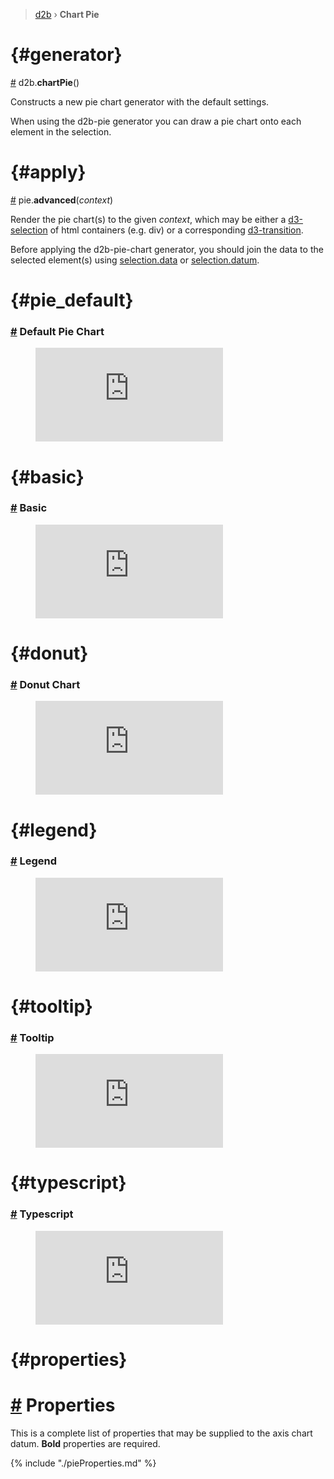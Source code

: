 > [d2b](../README.md) › **Chart Pie**

<!-- ![Local Image](../gifs/chart-pie.gif) -->


# {#generator}
[#](#generator) d2b.**chartPie**()

Constructs a new pie chart generator with the default settings.

When using the d2b-pie generator you can draw a pie chart onto each element in the selection.

# {#apply}
[#](#apply) pie.**advanced**(*context*)

Render the pie chart(s) to the given *context*, which may be either a [d3-selection](https://github.com/d3/d3-selection) of html containers (e.g. div) or a corresponding [d3-transition](https://github.com/d3/d3-transition).

Before applying the d2b-pie-chart generator, you should join the data to the selected element(s) using [selection.data](https://github.com/d3/d3-selection#selection_data) or [selection.datum](https://github.com/d3/d3-selection#selection_datum).

# {#pie_default}
### [#](#pie_default) Default Pie Chart

<figure class="pie_default">
    <iframe 
    src="https://codesandbox.io/embed/github/d2bjs/demos/tree/master/charts/pie/default?runonclick=0&codemirror=1&module=/index.js" 
    frameborder="0" 
    allowfullscreen="true" 
    mozallowfullscreen="true" 
    webkitallowfullscreen="true"></iframe>
</figure>

# {#basic}
### [#](#basic) Basic

<figure class="pie_basic">
    <iframe 
        src="https://codesandbox.io/embed/github/d2bjs/demos/tree/master/charts/pie/basic?runonclick=1&codemirror=1&module=/index.js" 
        frameborder="0" 
        allowfullscreen="true" 
        mozallowfullscreen="true" 
        webkitallowfullscreen="true"
    ></iframe>
</figure>

# {#donut}
### [#](#donut) Donut Chart

<figure class="pie_default_donut">
    <iframe 
        src="https://codesandbox.io/embed/github/d2bjs/demos/tree/master/charts/pie/default-donut?runonclick=1&codemirror=1&module=/index.js"
        frameborder="0" 
        allowfullscreen="true" 
        mozallowfullscreen="true" 
        webkitallowfullscreen="true"
    ></iframe>
</figure>

# {#legend}
### [#](#Legend) Legend

<figure class="pie_legend">
    <iframe
        src="https://codesandbox.io/embed/github/d2bjs/demos/tree/master/charts/pie/legend?runonclick=1&codemirror=1&module=/index.js" 
        frameborder="0" 
        allowfullscreen="true" 
        mozallowfullscreen="true" 
        webkitallowfullscreen="true"
    ></iframe>
</figure>

# {#tooltip}
### [#](#tooltip) Tooltip

<figure class="pie_tooltip">
    <iframe 
        src="https://codesandbox.io/embed/github/d2bjs/demos/tree/master/charts/pie/tooltip?runonclick=1&codemirror=1&module=/index.js" 
        frameborder="0" 
        allowfullscreen="true" 
        mozallowfullscreen="true" 
        webkitallowfullscreen="true"
    ></iframe>
</figure>

# {#typescript}
### [#](#typescript) Typescript

<figure class="pie_typescript">
    <iframe 
        src="https://codesandbox.io/embed/github/d2bjs/demos/tree/master/charts/pie/typescript?runonclick=1&codemirror=1&module=/index.js" 
        frameborder="0" 
        allowfullscreen="true" 
        mozallowfullscreen="true" 
        webkitallowfullscreen="true"
    ></iframe>
</figure>

# {#properties}
# [#](#properties) Properties

This is a complete list of properties that may be supplied to the axis chart datum. **Bold** properties are required.

{% include "./pieProperties.md" %}